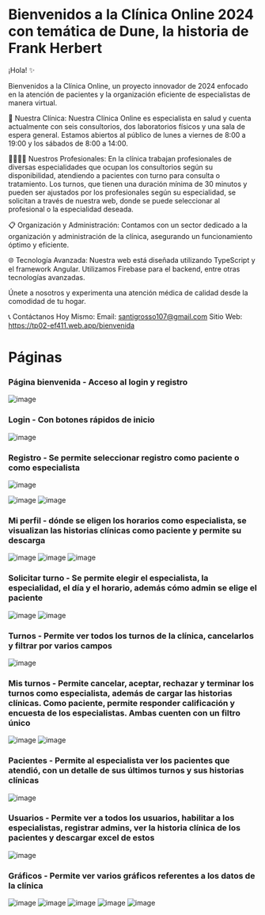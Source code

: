 <h1>Bienvenidos a la Clínica Online 2024 con temática de Dune, la historia de Frank Herbert</h1>
¡Hola! ✨

Bienvenidos a la Clínica Online, un proyecto innovador de 2024 enfocado en la atención de pacientes y la organización eficiente de especialistas de manera virtual.

🏥 Nuestra Clínica:
Nuestra Clínica Online es especialista en salud y cuenta actualmente con seis consultorios, dos laboratorios físicos y una sala de espera general. Estamos abiertos al público de lunes a viernes de 8:00 a 19:00 y los sábados de 8:00 a 14:00.

👩‍⚕️👨‍⚕️ Nuestros Profesionales:
En la clínica trabajan profesionales de diversas especialidades que ocupan los consultorios según su disponibilidad, atendiendo a pacientes con turno para consulta o tratamiento. Los turnos, que tienen una duración mínima de 30 minutos y pueden ser ajustados por los profesionales según su especialidad, se solicitan a través de nuestra web, donde se puede seleccionar al profesional o la especialidad deseada.

📋 Organización y Administración:
Contamos con un sector dedicado a la organización y administración de la clínica, asegurando un funcionamiento óptimo y eficiente.

🌐 Tecnología Avanzada:
Nuestra web está diseñada utilizando TypeScript y el framework Angular. Utilizamos Firebase para el backend, entre otras tecnologías avanzadas.

Únete a nosotros y experimenta una atención médica de calidad desde la comodidad de tu hogar.

📞 Contáctanos Hoy Mismo:
Email: santigrosso107@gmail.com
Sitio Web: https://tp02-ef411.web.app/bienvenida


<h1>Páginas</h1>

<h3>Página bienvenida - Acceso al login y registro</h3>

![image](https://github.com/SantiagoGrosso/TP2_LABOIV/assets/98592117/8c03d848-59ae-4cd9-9247-8fc127079dd8)

<h3>Login - Con botones rápidos de inicio</h3>

![image](https://github.com/SantiagoGrosso/TP2_LABOIV/assets/98592117/42724ad3-19bd-4c7f-9f55-39bfdadbff9a)

<h3>Registro - Se permite seleccionar registro como paciente o como especialista</h3>

![image](https://github.com/SantiagoGrosso/TP2_LABOIV/assets/98592117/ddcb40d0-9ea9-4848-843a-209754615ff8)

![image](https://github.com/SantiagoGrosso/TP2_LABOIV/assets/98592117/041d328f-3609-456e-a76d-f99745cbf9a6)
![image](https://github.com/SantiagoGrosso/TP2_LABOIV/assets/98592117/cb583efc-374d-471d-915b-da0a38a4d325)

<h3>Mi perfil - dónde se eligen los horarios como especialista, se visualizan las historias clínicas como paciente y permite su descarga</h3>

![image](https://github.com/SantiagoGrosso/TP2_LABOIV/assets/98592117/790f3140-1f44-45f2-9816-fb656c19a884)
![image](https://github.com/SantiagoGrosso/TP2_LABOIV/assets/98592117/bf019c14-f6e7-4caa-a7df-4a46c13bdba6)
![image](https://github.com/SantiagoGrosso/TP2_LABOIV/assets/98592117/c1aaeb17-f095-4183-b1a4-c84810d68551)

<h3>Solicitar turno - Se permite elegir el especialista, la especialidad, el día y el horario, además cómo admin se elige el paciente</h3>

![image](https://github.com/SantiagoGrosso/TP2_LABOIV/assets/98592117/4791b618-6559-4967-9722-5f6aa7da29f3)
![image](https://github.com/SantiagoGrosso/TP2_LABOIV/assets/98592117/678e2633-55b6-46a3-8c21-e56415fb0d44)

<h3>Turnos - Permite ver todos los turnos de la clínica, cancelarlos y filtrar por varios campos</h3>

![image](https://github.com/SantiagoGrosso/TP2_LABOIV/assets/98592117/fb23bd6c-2086-46da-816a-7c99ea418c90)

<h3>Mis turnos - Permite cancelar, aceptar, rechazar y terminar los turnos como especialista, además de cargar las historias clínicas. Como paciente, permite responder calificación y encuesta de los especialistas. Ambas cuenten con un filtro único</h3>

![image](https://github.com/SantiagoGrosso/TP2_LABOIV/assets/98592117/7762d0af-4239-4211-b68f-59fdb225f372)
![image](https://github.com/SantiagoGrosso/TP2_LABOIV/assets/98592117/7bd8b9b4-ab33-496f-aa6a-2b6bc927b60f)

<h3>Pacientes - Permite al especialista ver los pacientes que atendió, con un detalle de sus últimos turnos y sus historias clínicas</h3>

![image](https://github.com/SantiagoGrosso/TP2_LABOIV/assets/98592117/d4286a5e-5a5b-4b23-853f-76cd17dae147)

<h3>Usuarios - Permite ver a todos los usuarios, habilitar a los especialistas, registrar admins, ver la historia clínica de los pacientes y descargar excel de estos</h3>

![image](https://github.com/SantiagoGrosso/TP2_LABOIV/assets/98592117/c671e23a-fb28-405b-a528-d17e222e689e)

<h3>Gráficos - Permite ver varios gráficos referentes a los datos de la clínica</h3>

![image](https://github.com/SantiagoGrosso/TP2_LABOIV/assets/98592117/97d8f702-2d4f-4d48-a14f-15b8cab32c20)
![image](https://github.com/SantiagoGrosso/TP2_LABOIV/assets/98592117/f05d35f0-a4ee-4723-bb55-c938dfb97d74)
![image](https://github.com/SantiagoGrosso/TP2_LABOIV/assets/98592117/8a4ac860-b133-44aa-a433-5022adb8e940)
![image](https://github.com/SantiagoGrosso/TP2_LABOIV/assets/98592117/4863fa03-d906-4a32-aee5-9b3aa7b320e8)
![image](https://github.com/SantiagoGrosso/TP2_LABOIV/assets/98592117/ea021f7a-afeb-479d-9a2d-f838f6917fce)











